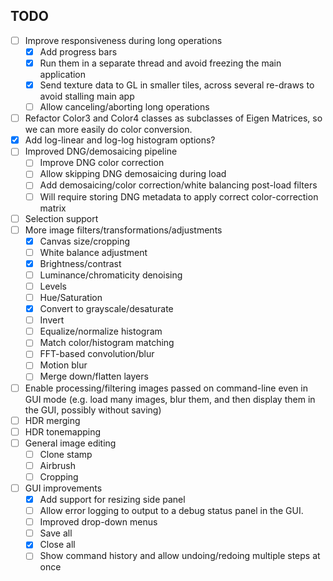 ## TODO

- [ ] Improve responsiveness during long operations
   - [x] Add progress bars
   - [x] Run them in a separate thread and avoid freezing the main application
   - [x] Send texture data to GL in smaller tiles, across several re-draws to avoid stalling main app
   - [ ] Allow canceling/aborting long operations
- [ ] Refactor Color3 and Color4 classes as subclasses of Eigen Matrices, so we can more easily do color conversion.
- [x] Add log-linear and log-log histogram options?
- [ ] Improved DNG/demosaicing pipeline
   - [ ] Improve DNG color correction
   - [ ] Allow skipping DNG demosaicing during load
   - [ ] Add demosaicing/color correction/white balancing post-load filters
   - [ ] Will require storing DNG metadata to apply correct color-correction matrix
- [ ] Selection support
- [ ] More image filters/transformations/adjustments 
   - [x] Canvas size/cropping
   - [ ] White balance adjustment
   - [x] Brightness/contrast
   - [ ] Luminance/chromaticity denoising 
   - [ ] Levels
   - [ ] Hue/Saturation
   - [x] Convert to grayscale/desaturate
   - [ ] Invert
   - [ ] Equalize/normalize histogram
   - [ ] Match color/histogram matching
   - [ ] FFT-based convolution/blur
   - [ ] Motion blur
   - [ ] Merge down/flatten layers
- [ ] Enable processing/filtering images passed on command-line even in GUI mode (e.g. load many images, blur them, and then display them in the GUI, possibly without saving)
- [ ] HDR merging
- [ ] HDR tonemapping
- [ ] General image editing
   - [ ] Clone stamp
   - [ ] Airbrush
   - [ ] Cropping
- [ ] GUI improvements
   - [x] Add support for resizing side panel
   - [ ] Allow error logging to output to a debug status panel in the GUI.
   - [ ] Improved drop-down menus
   - [ ] Save all
   - [x] Close all
   - [ ] Show command history and allow undoing/redoing multiple steps at once
